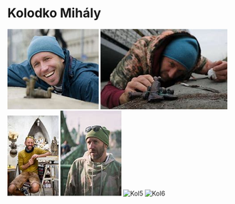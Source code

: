 # Kolodko Mihály
![Kolodko](https://github.com/Hunrise/Kolodko-project/blob/main/kepek/kolodko.jpg)
![Kol2](https://github.com/Hunrise/Kolodko-project/blob/main/kepek/kol2.jpg)
![Kol3](https://github.com/Hunrise/Kolodko-project/blob/main/kepek/kol3.jpg)
![Kol4](https://github.com/Hunrise/Kolodko-project/blob/main/kepek/kol4.jpg)
![Kol5]()
![Kol6]()
